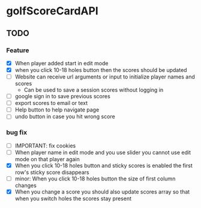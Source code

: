 # golfScoreCardAPI

## TODO
### Feature
- [x] When player added start in edit mode
- [x] when you click 10-18 holes button then the scores should be updated
- [ ] Website can receive url arguments or input to initialize player names and scores
  - Can be used to save a session scores without logging in
- [ ] google sign in to save previous scores
- [ ] export scores to email or text
- [ ] Help button to help navigate page
- [ ] undo button in case you hit wrong score
### bug fix
- [ ] IMPORTANT: fix cookies
- [ ] When player name in edit mode and you use slider you cannot use edit mode on that player again
- [x] When you click 10-18 holes button and sticky scores is enabled the first row's sticky score disappears
- [ ] minor: When you click 10-18 holes button the size of first column changes
- [x] When you change a score you should also update scores array so that when you switch holes the scores stay present
